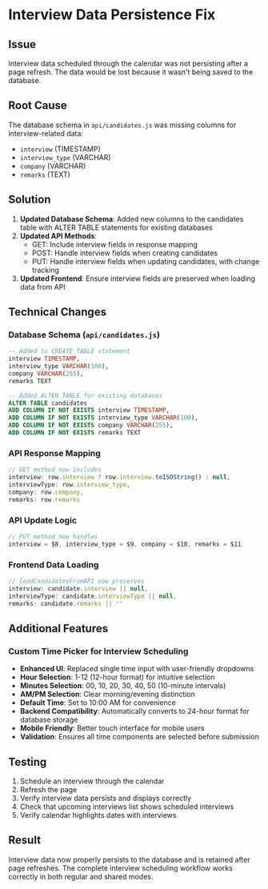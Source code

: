# Interview Data Persistence Fix

## Issue
Interview data scheduled through the calendar was not persisting after a page refresh. The data would be lost because it wasn't being saved to the database.

## Root Cause
The database schema in `api/candidates.js` was missing columns for interview-related data:
- `interview` (TIMESTAMP)
- `interview_type` (VARCHAR)
- `company` (VARCHAR) 
- `remarks` (TEXT)

## Solution
1. **Updated Database Schema**: Added new columns to the candidates table with ALTER TABLE statements for existing databases
2. **Updated API Methods**:
   - GET: Include interview fields in response mapping
   - POST: Handle interview fields when creating candidates
   - PUT: Handle interview fields when updating candidates, with change tracking
3. **Updated Frontend**: Ensure interview fields are preserved when loading data from API

## Technical Changes

### Database Schema (`api/candidates.js`)
```sql
-- Added to CREATE TABLE statement
interview TIMESTAMP,
interview_type VARCHAR(100),
company VARCHAR(255),
remarks TEXT

-- Added ALTER TABLE for existing databases
ALTER TABLE candidates 
ADD COLUMN IF NOT EXISTS interview TIMESTAMP,
ADD COLUMN IF NOT EXISTS interview_type VARCHAR(100),
ADD COLUMN IF NOT EXISTS company VARCHAR(255),
ADD COLUMN IF NOT EXISTS remarks TEXT
```

### API Response Mapping
```javascript
// GET method now includes
interview: row.interview ? row.interview.toISOString() : null,
interviewType: row.interview_type,
company: row.company,
remarks: row.remarks
```

### API Update Logic
```javascript
// PUT method now handles
interview = $8, interview_type = $9, company = $10, remarks = $11
```

### Frontend Data Loading
```javascript
// loadCandidatesFromAPI now preserves
interview: candidate.interview || null,
interviewType: candidate.interviewType || null,
remarks: candidate.remarks || ''
```

## Additional Features

### Custom Time Picker for Interview Scheduling
- **Enhanced UI**: Replaced single time input with user-friendly dropdowns
- **Hour Selection**: 1-12 (12-hour format) for intuitive selection
- **Minutes Selection**: 00, 10, 20, 30, 40, 50 (10-minute intervals)
- **AM/PM Selection**: Clear morning/evening distinction
- **Default Time**: Set to 10:00 AM for convenience
- **Backend Compatibility**: Automatically converts to 24-hour format for database storage
- **Mobile Friendly**: Better touch interface for mobile users
- **Validation**: Ensures all time components are selected before submission

## Testing
1. Schedule an interview through the calendar
2. Refresh the page
3. Verify interview data persists and displays correctly
4. Check that upcoming interviews list shows scheduled interviews
5. Verify calendar highlights dates with interviews

## Result
Interview data now properly persists to the database and is retained after page refreshes. The complete interview scheduling workflow works correctly in both regular and shared modes.
